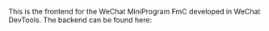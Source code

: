 This is the frontend for the WeChat MiniProgram FmC developed in WeChat DevTools. The backend can be found here: 

